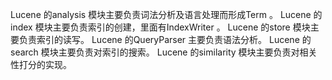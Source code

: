Lucene 的analysis 模块主要负责词法分析及语言处理而形成Term 。
Lucene 的index 模块主要负责索引的创建，里面有IndexWriter 。
Lucene 的store 模块主要负责索引的读写。
Lucene 的QueryParser 主要负责语法分析。
Lucene 的search 模块主要负责对索引的搜索。
Lucene 的similarity 模块主要负责对相关性打分的实现。

